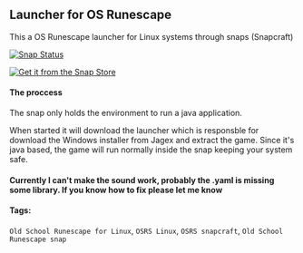 ## Launcher for OS Runescape
This a OS Runescape launcher for Linux systems through snaps (Snapcraft)

[![Snap Status](https://build.snapcraft.io/badge/ripe3/os-runes.svg)](https://build.snapcraft.io/user/ripe3/os-runes)

[![Get it from the Snap Store](https://snapcraft.io/static/images/badges/en/snap-store-black.svg)](https://snapcraft.io/os-runes)

#### The proccess

The snap only holds the environment to run a java application. 

When started it will download the launcher which is responsble for download the Windows installer from Jagex and extract the game. Since it's java based, the game will run normally inside the snap keeping your system safe.

#### Currently I can't make the sound work, probably the .yaml is missing some library. If you know how to fix please let me know

#### Tags:
`Old School Runescape for Linux`, `OSRS Linux`, `OSRS snapcraft`, `Old School Runescape snap`
